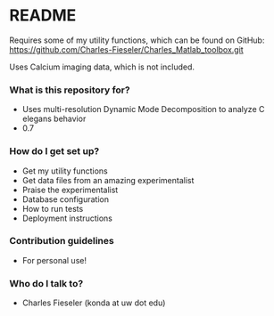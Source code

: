 # README #

Requires some of my utility functions, which can be found on GitHub:
https://github.com/Charles-Fieseler/Charles_Matlab_toolbox.git

Uses Calcium imaging data, which is not included.

### What is this repository for? ###

* Uses multi-resolution Dynamic Mode Decomposition to analyze C elegans behavior
* 0.7

### How do I get set up? ###

* Get my utility functions
* Get data files from an amazing experimentalist
* Praise the experimentalist
* Database configuration
* How to run tests
* Deployment instructions

### Contribution guidelines ###

* For personal use!

### Who do I talk to? ###

* Charles Fieseler (konda at uw dot edu)